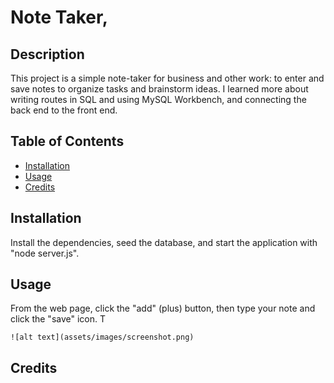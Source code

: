 # Note Taker, 
## Description
This project is a simple note-taker for business and other work: to enter and save notes to organize tasks and brainstorm ideas.
I learned more about writing routes in SQL and using MySQL Workbench, and connecting the back end to the front end.

## Table of Contents
- [Installation](#installation)
- [Usage](#usage)
- [Credits](#credits)


## Installation
Install the dependencies, seed the database, and start the application with "node server.js".

## Usage
From the web page, click the "add" (plus) button, then type your note and click the "save" icon. T

    ![alt text](assets/images/screenshot.png)
 
## Credits
